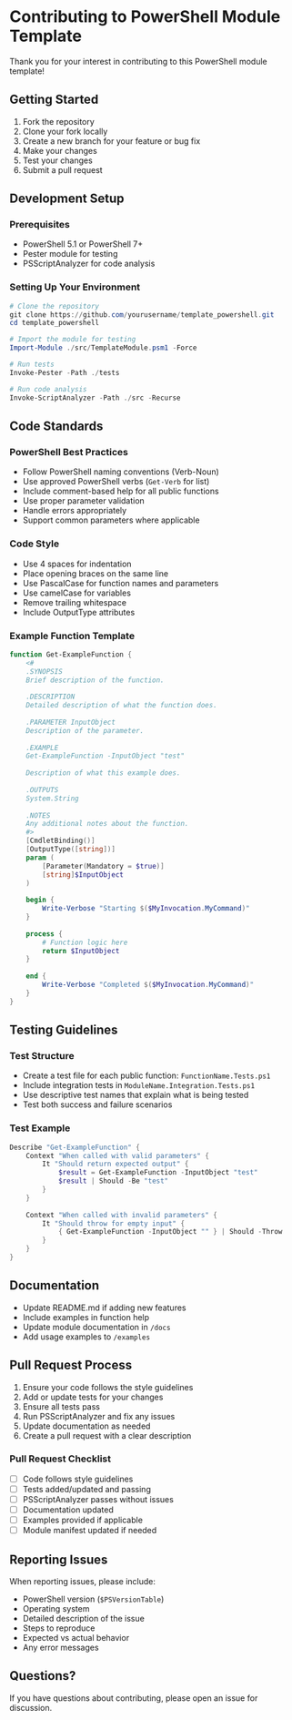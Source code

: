 # Contributing to PowerShell Module Template

Thank you for your interest in contributing to this PowerShell module template!

## Getting Started

1. Fork the repository
2. Clone your fork locally
3. Create a new branch for your feature or bug fix
4. Make your changes
5. Test your changes
6. Submit a pull request

## Development Setup

### Prerequisites

- PowerShell 5.1 or PowerShell 7+
- Pester module for testing
- PSScriptAnalyzer for code analysis

### Setting Up Your Environment

```powershell
# Clone the repository
git clone https://github.com/yourusername/template_powershell.git
cd template_powershell

# Import the module for testing
Import-Module ./src/TemplateModule.psm1 -Force

# Run tests
Invoke-Pester -Path ./tests

# Run code analysis
Invoke-ScriptAnalyzer -Path ./src -Recurse
```

## Code Standards

### PowerShell Best Practices

- Follow PowerShell naming conventions (Verb-Noun)
- Use approved PowerShell verbs (`Get-Verb` for list)
- Include comment-based help for all public functions
- Use proper parameter validation
- Handle errors appropriately
- Support common parameters where applicable

### Code Style

- Use 4 spaces for indentation
- Place opening braces on the same line
- Use PascalCase for function names and parameters
- Use camelCase for variables
- Remove trailing whitespace
- Include OutputType attributes

### Example Function Template

```powershell
function Get-ExampleFunction {
    <#
    .SYNOPSIS
    Brief description of the function.
    
    .DESCRIPTION
    Detailed description of what the function does.
    
    .PARAMETER InputObject
    Description of the parameter.
    
    .EXAMPLE
    Get-ExampleFunction -InputObject "test"
    
    Description of what this example does.
    
    .OUTPUTS
    System.String
    
    .NOTES
    Any additional notes about the function.
    #>
    [CmdletBinding()]
    [OutputType([string])]
    param (
        [Parameter(Mandatory = $true)]
        [string]$InputObject
    )
    
    begin {
        Write-Verbose "Starting $($MyInvocation.MyCommand)"
    }
    
    process {
        # Function logic here
        return $InputObject
    }
    
    end {
        Write-Verbose "Completed $($MyInvocation.MyCommand)"
    }
}
```

## Testing Guidelines

### Test Structure

- Create a test file for each public function: `FunctionName.Tests.ps1`
- Include integration tests in `ModuleName.Integration.Tests.ps1`
- Use descriptive test names that explain what is being tested
- Test both success and failure scenarios

### Test Example

```powershell
Describe "Get-ExampleFunction" {
    Context "When called with valid parameters" {
        It "Should return expected output" {
            $result = Get-ExampleFunction -InputObject "test"
            $result | Should -Be "test"
        }
    }
    
    Context "When called with invalid parameters" {
        It "Should throw for empty input" {
            { Get-ExampleFunction -InputObject "" } | Should -Throw
        }
    }
}
```

## Documentation

- Update README.md if adding new features
- Include examples in function help
- Update module documentation in `/docs`
- Add usage examples to `/examples`

## Pull Request Process

1. Ensure your code follows the style guidelines
2. Add or update tests for your changes
3. Ensure all tests pass
4. Run PSScriptAnalyzer and fix any issues
5. Update documentation as needed
6. Create a pull request with a clear description

### Pull Request Checklist

- [ ] Code follows style guidelines
- [ ] Tests added/updated and passing
- [ ] PSScriptAnalyzer passes without issues
- [ ] Documentation updated
- [ ] Examples provided if applicable
- [ ] Module manifest updated if needed

## Reporting Issues

When reporting issues, please include:

- PowerShell version (`$PSVersionTable`)
- Operating system
- Detailed description of the issue
- Steps to reproduce
- Expected vs actual behavior
- Any error messages

## Questions?

If you have questions about contributing, please open an issue for discussion.